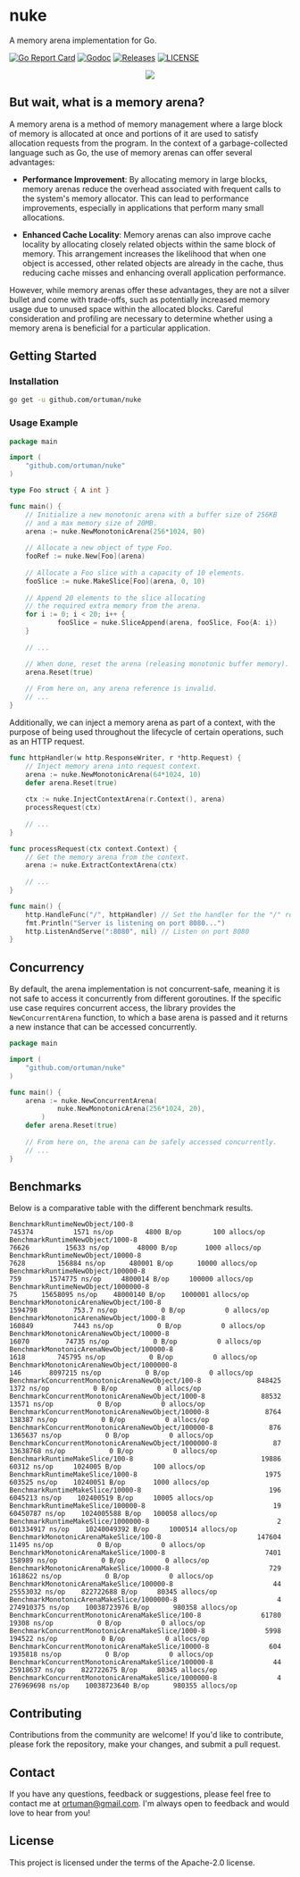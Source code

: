 # nuke

A memory arena implementation for Go.

[![Go Report Card](https://goreportcard.com/badge/github.com/ortuman/nuke?style=flat-square)](https://goreportcard.com/report/github.com/ortuman/nuke)
[![Godoc](http://img.shields.io/badge/go-documentation-blue.svg?style=flat-square)](https://godoc.org/github.com/ortuman/nuke)
[![Releases](https://img.shields.io/github/release/ortuman/nuke/all.svg?style=flat-square)](https://github.com/ortuman/nuke/releases)
[![LICENSE](https://img.shields.io/github/license/ortuman/nuke.svg?style=flat-square)](https://github.com/ortuman/nuke/blob/master/LICENSE)

<div align="center">
    <a href="#">
      <img src="./logo/logo-0.png">
    </a>
</div>

## But wait, what is a memory arena?

A memory arena is a method of memory management where a large block of memory is allocated at once and portions of it are used to satisfy allocation requests from the program. In the context of a garbage-collected language such as Go, the use of memory arenas can offer several advantages:

* **Performance Improvement**: By allocating memory in large blocks, memory arenas reduce the overhead associated with frequent calls to the system's memory allocator. This can lead to performance improvements, especially in applications that perform many small allocations.

* **Enhanced Cache Locality**: Memory arenas can also improve cache locality by allocating closely related objects within the same block of memory. This arrangement increases the likelihood that when one object is accessed, other related objects are already in the cache, thus reducing cache misses and enhancing overall application performance.

However, while memory arenas offer these advantages, they are not a silver bullet and come with trade-offs, such as potentially increased memory usage due to unused space within the allocated blocks. Careful consideration and profiling are necessary to determine whether using a memory arena is beneficial for a particular application.

## Getting Started

### Installation

```sh
go get -u github.com/ortuman/nuke
```

### Usage Example

```go
package main

import (
	"github.com/ortuman/nuke"
)

type Foo struct { A int }

func main() {
	// Initialize a new monotonic arena with a buffer size of 256KB 
	// and a max memory size of 20MB.
	arena := nuke.NewMonotonicArena(256*1024, 80)
	
	// Allocate a new object of type Foo.
	fooRef := nuke.New[Foo](arena)
	
	// Allocate a Foo slice with a capacity of 10 elements.
	fooSlice := nuke.MakeSlice[Foo](arena, 0, 10)
	
	// Append 20 elements to the slice allocating 
	// the required extra memory from the arena.
	for i := 0; i < 20; i++ {
            fooSlice = nuke.SliceAppend(arena, fooSlice, Foo{A: i})
	}
	
	// ...

	// When done, reset the arena (releasing monotonic buffer memory).
	arena.Reset(true)
	
	// From here on, any arena reference is invalid.
	// ...
}
```

Additionally, we can inject a memory arena as part of a context, with the purpose of being used throughout the lifecycle of certain operations, such as an HTTP request.

```go
func httpHandler(w http.ResponseWriter, r *http.Request) {
    // Inject memory arena into request context.
    arena := nuke.NewMonotonicArena(64*1024, 10)
    defer arena.Reset(true)
	
    ctx := nuke.InjectContextArena(r.Context(), arena)
    processRequest(ctx)
    
    // ...
}

func processRequest(ctx context.Context) {
    // Get the memory arena from the context.
    arena := nuke.ExtractContextArena(ctx)
	
    // ...
}

func main() {
    http.HandleFunc("/", httpHandler) // Set the handler for the "/" route
    fmt.Println("Server is listening on port 8080...")
    http.ListenAndServe(":8080", nil) // Listen on port 8080
}
```

## Concurrency

By default, the arena implementation is not concurrent-safe, meaning it is not safe to access it concurrently from different goroutines. If the specific use case requires concurrent access, the library provides the `NewConcurrentArena` function, to which a base arena is passed and it returns a new instance that can be accessed concurrently.

```go
package main

import (
	"github.com/ortuman/nuke"
)

func main() {
	arena := nuke.NewConcurrentArena(
            nuke.NewMonotonicArena(256*1024, 20),
        )
	defer arena.Reset(true)
	
	// From here on, the arena can be safely accessed concurrently.
	// ...
}
```

## Benchmarks

Below is a comparative table with the different benchmark results.

```
BenchmarkRuntimeNewObject/100-8                	                  745374	      1571 ns/op	    4800 B/op	     100 allocs/op
BenchmarkRuntimeNewObject/1000-8               	                   76626	     15633 ns/op	   48000 B/op	    1000 allocs/op
BenchmarkRuntimeNewObject/10000-8              	                    7628	    156884 ns/op	  480001 B/op	   10000 allocs/op
BenchmarkRuntimeNewObject/100000-8             	                     759	   1574775 ns/op	 4800014 B/op	  100000 allocs/op
BenchmarkRuntimeNewObject/1000000-8            	                      75	  15658095 ns/op	48000140 B/op	 1000001 allocs/op
BenchmarkMonotonicArenaNewObject/100-8         	                 1594798	     753.7 ns/op	       0 B/op	       0 allocs/op
BenchmarkMonotonicArenaNewObject/1000-8        	                  160849	      7443 ns/op	       0 B/op	       0 allocs/op
BenchmarkMonotonicArenaNewObject/10000-8       	                   16070	     74735 ns/op	       0 B/op	       0 allocs/op
BenchmarkMonotonicArenaNewObject/100000-8      	                    1618	    745795 ns/op	       0 B/op	       0 allocs/op
BenchmarkMonotonicArenaNewObject/1000000-8     	                     146	   8097215 ns/op	       0 B/op	       0 allocs/op
BenchmarkConcurrentMonotonicArenaNewObject/100-8         	  848425	      1372 ns/op	       0 B/op	       0 allocs/op
BenchmarkConcurrentMonotonicArenaNewObject/1000-8        	   88532	     13571 ns/op	       0 B/op	       0 allocs/op
BenchmarkConcurrentMonotonicArenaNewObject/10000-8       	    8764	    138387 ns/op	       0 B/op	       0 allocs/op
BenchmarkConcurrentMonotonicArenaNewObject/100000-8      	     876	   1365637 ns/op	       0 B/op	       0 allocs/op
BenchmarkConcurrentMonotonicArenaNewObject/1000000-8     	      87	  13638768 ns/op	       0 B/op	       0 allocs/op
BenchmarkRuntimeMakeSlice/100-8                          	   19886	     60312 ns/op	 1024005 B/op	     100 allocs/op
BenchmarkRuntimeMakeSlice/1000-8                         	    1975	    603525 ns/op	10240051 B/op	    1000 allocs/op
BenchmarkRuntimeMakeSlice/10000-8                        	     196	   6045213 ns/op	102400519 B/op	   10005 allocs/op
BenchmarkRuntimeMakeSlice/100000-8                       	      19	  60450787 ns/op	1024005588 B/op	  100058 allocs/op
BenchmarkRuntimeMakeSlice/1000000-8                      	       2	 601334917 ns/op	10240049392 B/op	 1000514 allocs/op
BenchmarkMonotonicArenaMakeSlice/100-8                   	  147604	     11495 ns/op	       0 B/op	       0 allocs/op
BenchmarkMonotonicArenaMakeSlice/1000-8                  	    7401	    158989 ns/op	       0 B/op	       0 allocs/op
BenchmarkMonotonicArenaMakeSlice/10000-8                 	     729	   1618622 ns/op	       0 B/op	       0 allocs/op
BenchmarkMonotonicArenaMakeSlice/100000-8                	      44	  25553032 ns/op	822722688 B/op	   80345 allocs/op
BenchmarkMonotonicArenaMakeSlice/1000000-8               	       4	 274910375 ns/op	10038723976 B/op	  980358 allocs/op
BenchmarkConcurrentMonotonicArenaMakeSlice/100-8         	   61780	     19308 ns/op	       0 B/op	       0 allocs/op
BenchmarkConcurrentMonotonicArenaMakeSlice/1000-8        	    5998	    194522 ns/op	       0 B/op	       0 allocs/op
BenchmarkConcurrentMonotonicArenaMakeSlice/10000-8       	     604	   1935818 ns/op	       0 B/op	       0 allocs/op
BenchmarkConcurrentMonotonicArenaMakeSlice/100000-8      	      44	  25918637 ns/op	822722675 B/op	   80345 allocs/op
BenchmarkConcurrentMonotonicArenaMakeSlice/1000000-8     	       4	 276969698 ns/op	10038723640 B/op	  980355 allocs/op
```

## Contributing

Contributions from the community are welcome! If you'd like to contribute, please fork the repository, make your changes, and submit a pull request.

## Contact
If you have any questions, feedback or suggestions, please feel free to contact me at ortuman@gmail.com. I'm always open to feedback and would love to hear from you!

## License

This project is licensed under the terms of the Apache-2.0 license.
